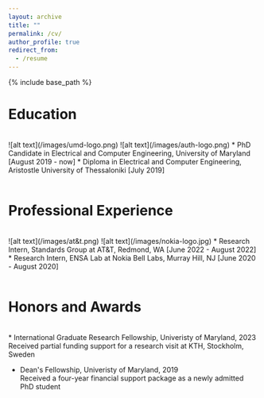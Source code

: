 ```yaml
---
layout: archive
title: ""
permalink: /cv/
author_profile: true
redirect_from:
  - /resume
---
```


{% include base_path %}

Education
======
<br/>
![alt text](/images/umd-logo.png) ![alt text](/images/auth-logo.png)
* PhD Candidate in Electrical and Computer Engineering, University of Maryland [August 2019 - now] 
* Diploma in Electrical and Computer Engineering, Aristostle University of Thessaloniki [July 2019]
<br/>
<br/>
  
Professional Experience
======
<br/>
 ![alt text](/images/at&t.png) ![alt text](/images/nokia-logo.jpg)
* Research Intern, Standards Group at AT&T, Redmond, WA [June 2022 - August 2022]
* Research Intern, ENSA Lab at Nokia Bell Labs, Murray Hill, NJ [June 2020 - August 2020]
<br/>
<br/>

Honors and Awards
======
<br/>
* International Graduate Research Fellowship, Univeristy of Maryland, 2023 </br>
Received partial funding support for a research visit at KTH, Stockholm, Sweden

* Dean's Fellowship, Univeristy of Maryland, 2019 </br>
Received a four-year financial support package as a newly admitted PhD student
